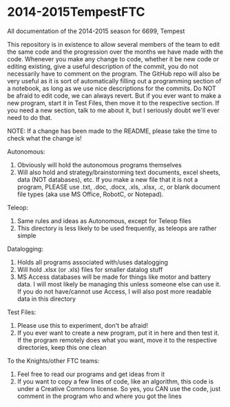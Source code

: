 2014-2015TempestFTC
===================

All documentation of the 2014-2015 season for 6699, Tempest

This repository is in existence to allow several members of the team to edit the same code and the progression over the months we have made with the code. Whenever you make any change to code, whether it be new code or editing existing, give a useful description of the commit, you do not necessarily have to comment on the program. The GitHub repo will also be very useful as it is sort of automatically filling out a programming section of a notebook, as long as we use nice descriptions for the commits. Do NOT be afraid to edit code, we can always revert. But if you ever want to make a new program, start it in Test Files, then move it to the respective section. If you need a new section, talk to me about it, but I seriously doubt we'll ever need to do that.


NOTE: If a change has been made to the README, please take the time to check what the change is!

Autonomous:
1. Obviously will hold the autonomous programs themselves
2. Will also hold and strategy/brainstorming text documents, excel sheets, data (NOT databases), etc. If you make a new file that it is not a program, PLEASE use .txt, .doc, .docx, .xls, .xlsx, .c, or blank document file types (aka use MS Office, RobotC, or Notepad).

Teleop:
1. Same rules and ideas as Autonomous, except for Teleop files
2. This directory is less likely to be used frequently, as teleops are rather simple

Datalogging:
1. Holds all programs associated with/uses datalogging
2. Will hold .xlsx (or .xls) files for smaller datalog stuff
3. MS Access databases will be made for things like motor and battery data. I will most likely be managing this unless someone else can use it. If you do not have/cannot use Access, I will also post more readable data in this directory

Test Files:
1. Please use this to experiment, don't be afraid!
2. If you ever want to create a new program, put it in here and then test it. If the program remotely does what you want, move it to the respective directories, keep this one clean

To the Knights/other FTC teams:
1. Feel free to read our programs and get ideas from it
2. If you want to copy a few lines of code, like an algorithm, this code is under a Creative Commons license. So yes, you CAN use the code, just comment in the program who and where you got the lines